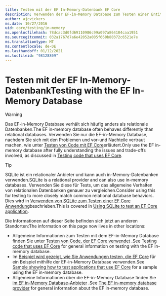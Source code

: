 ```yaml
---
title: Testen mit der EF In-Memory-Datenbank EF Core
description: Verwenden der EF-in-Memory Database zum Testen einer Entity Framework Core-Anwendung
author: ajcvickers
ms.date: 10/27/2016
uid: core/testing/in-memory
ms.openlocfilehash: 78dcac3d0fd69110986c99a097a864104caa1951
ms.sourcegitcommit: 032a1767d7a6e42052a005f660b80372c6521e7e
ms.translationtype: MT
ms.contentlocale: de-DE
ms.lasthandoff: 01/12/2021
ms.locfileid: "98128809"
---
```

# <a name="testing-with-the-ef-in-memory-database"></a><span data-ttu-id="a6870-103">Testen mit der EF In-Memory-Datenbank</span><span class="sxs-lookup"><span data-stu-id="a6870-103">Testing with the EF In-Memory Database</span></span>

> [!WARNING]
> <span data-ttu-id="a6870-104">Das EF-in-Memory Database verhält sich häufig anders als relationale Datenbanken.</span><span class="sxs-lookup"><span data-stu-id="a6870-104">The EF in-memory database often behaves differently than relational databases.</span></span>
> <span data-ttu-id="a6870-105">Verwenden Sie nur die EF-in-Memory Database, nachdem Sie sich mit den Problemen und vor-und Nachteile vertraut machen, wie unter [Testen von Code mit EF Core](xref:core/testing/index)erläutert.</span><span class="sxs-lookup"><span data-stu-id="a6870-105">Only use the EF in-memory database after fully understanding the issues and trade-offs involved, as discussed in [Testing code that uses EF Core](xref:core/testing/index).</span></span>

> [!TIP]
> <span data-ttu-id="a6870-106">SQLite ist ein relationaler Anbieter und kann auch in-Memory-Datenbanken verwenden.</span><span class="sxs-lookup"><span data-stu-id="a6870-106">SQLite is a relational provider and can also use in-memory databases.</span></span>
> <span data-ttu-id="a6870-107">Verwenden Sie diese für Tests, um das allgemeine Verhalten von relationalen Datenbanken genauer zu vergleichen.</span><span class="sxs-lookup"><span data-stu-id="a6870-107">Consider using this for testing to more closely match common relational database behaviors.</span></span>
> <span data-ttu-id="a6870-108">Dies wird in [Verwenden von SQLite zum Testen einer EF Core Anwendung](xref:core/testing/sqlite)beschrieben.</span><span class="sxs-lookup"><span data-stu-id="a6870-108">This is covered in [Using SQLite to test an EF Core application](xref:core/testing/sqlite).</span></span>

<span data-ttu-id="a6870-109">Die Informationen auf dieser Seite befinden sich jetzt an anderen Standorten:</span><span class="sxs-lookup"><span data-stu-id="a6870-109">The information on this page now lives in other locations:</span></span>

* <span data-ttu-id="a6870-110">Allgemeine Informationen zum Testen mit dem EF-in-Memory Database finden Sie unter [Testen von Code, der EF Core verwendet](xref:core/testing/index) .</span><span class="sxs-lookup"><span data-stu-id="a6870-110">See [Testing code that uses EF Core](xref:core/testing/index) for general information on testing with the EF in-memory database.</span></span>
* <span data-ttu-id="a6870-111">Im [Beispiel wird gezeigt, wie Sie Anwendungen testen, die EF Core](xref:core/testing/testing-sample) für ein Beispiel mithilfe der EF-in-Memory Database verwenden.</span><span class="sxs-lookup"><span data-stu-id="a6870-111">See [Sample showing how to test applications that use EF Core](xref:core/testing/testing-sample) for a sample using the EF in-memory database.</span></span>
* <span data-ttu-id="a6870-112">Allgemeine Informationen über die EF-in-Memory Database finden Sie [im EF in-Memory Database-Anbieter](xref:core/providers/in-memory/index) .</span><span class="sxs-lookup"><span data-stu-id="a6870-112">See [The EF in-memory database provider](xref:core/providers/in-memory/index) for general information about the EF in-memory database.</span></span>
